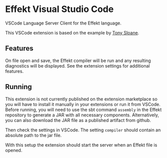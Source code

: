 # Effekt Visual Studio Code

VSCode Language Server Client for the Effekt language.

This VSCode extension is based on the example by [Tony Sloane](https://bitbucket.org/inkytonik/minijava-vscode/src/master/).

## Features

On file open and save, the Effekt compiler will be run and any resulting diagnostics will be displayed.
See the extension settings for additional features.

## Running

This extension is not currently published on the extension marketplace so you will have to install it manually in your extensions or run it from VSCode.
Before running, you will need to use the sbt command `assembly` in the Effekt repository to generate a
JAR with all necessary components. Alternatively, you can also download the JAR file as a published artifact
from github.

Then check the settings in VSCode. The setting `compiler` should contain an absolute path
to the jar file.

With this setup the extension should start the server when an Effekt file is opened.

